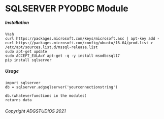 <h1> SQLSERVER PYODBC Module </h1>

##### Installation

````
%%sh
curl https://packages.microsoft.com/keys/microsoft.asc | apt-key add -
curl https://packages.microsoft.com/config/ubuntu/16.04/prod.list > /etc/apt/sources.list.d/mssql-release.list
sudo apt-get update
sudo ACCEPT_EULA=Y apt-get -q -y install msodbcsql17
pip install sqlserver
````

##### Usage

````
import sqlserver
db = sqlserver.adgsqlserver('yourconnectionstring')

db.(whateverfunctions in the modules)
returns data
````

###### Copyright ADGSTUDIOS 2021
